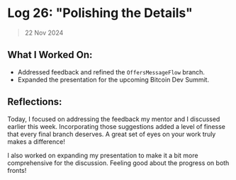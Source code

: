 # Log 26: "Polishing the Details"

> 22 Nov 2024

## What I Worked On:

- Addressed feedback and refined the `OffersMessageFlow` branch.
- Expanded the presentation for the upcoming Bitcoin Dev Summit.

## Reflections:

Today, I focused on addressing the feedback my mentor and I discussed earlier
this week. Incorporating those suggestions added a level of finesse that every
final branch deserves. A great set of eyes on your work truly makes a
difference!

I also worked on expanding my presentation to make it a bit more comprehensive
for the discussion. Feeling good about the progress on both fronts!
